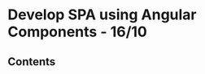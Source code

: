 <!-- omit in toc -->
# Develop SPA using Angular Components - 16/10

<!-- omit in toc -->
## Contents